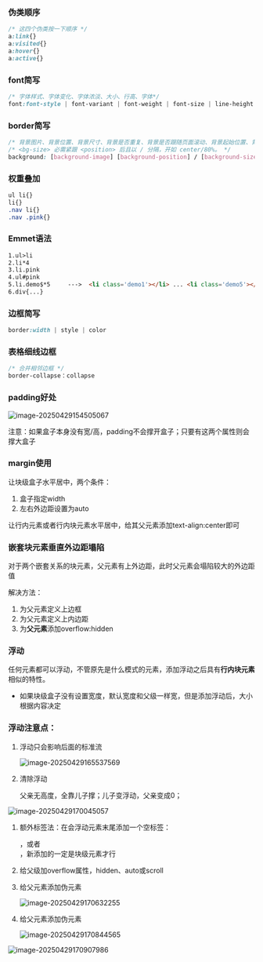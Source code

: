 ### 伪类顺序

~~~CSS
/* 这四个伪类按一下顺序 */
a:link{}
a:visited{}
a:hover{}
a:active{}
~~~



### font简写

~~~css
/* 字体样式、字体变化、字体浓淡、大小、行高、字体*/
font:font-style | font-variant | font-weight | font-size | line-height | font-family
~~~



### border简写

~~~css
/* 背景图片、背景位置、背景尺寸、背景是否重复、背景是否跟随页面滚动、背景起始位置、背景生效区域、背景颜色*/
/* <bg-size> 必需紧跟 <position> 后且以 / 分隔，开如 center/80%。 */
background: [background-image] [background-position] / [background-size] [background-repeat] [background-attachment] [background-origin] [background-clip] [background-color];

~~~



### 权重叠加

~~~css
ul li{}
li{}
.nav li{}
.nav .pink{}
~~~



### Emmet语法

~~~html
1.ul>li			
2.li*4
3.li.pink
4.ul#pink
5.li.demo$*5     --->  <li class='demo1'></li> ... <li class='demo5'></li>
6.div{...}
~~~



### 边框简写

~~~css
border:width | style | color
~~~



### 表格细线边框

~~~css
/* 合并相邻边框 */
border-collapse：collapse
~~~



### padding好处

![image-20250429154505067](C:\Users\Lenovo\AppData\Roaming\Typora\typora-user-images\image-20250429154505067.png)

注意：如果盒子本身没有宽/高，padding不会撑开盒子；只要有这两个属性则会撑大盒子



### margin使用

让块级盒子水平居中，两个条件：

1. 盒子指定width
2. 左右外边距设置为auto

让行内元素或者行内块元素水平居中，给其父元素添加text-align:center即可



### 嵌套块元素垂直外边距塌陷

对于两个嵌套关系的块元素，父元素有上外边距，此时父元素会塌陷较大的外边距值

解决方法：

1. 为父元素定义上边框
2. 为父元素定义上内边距
3. 为**父元素**添加overflow:hidden



### 浮动

任何元素都可以浮动，不管原先是什么模式的元素，添加浮动之后具有**行内块元素**相似的特性。

- 如果块级盒子没有设置宽度，默认宽度和父级一样宽，但是添加浮动后，大小根据内容决定



### 浮动注意点：

1. 浮动只会影响后面的标准流

   ![image-20250429165537569](C:\Users\Lenovo\AppData\Roaming\Typora\typora-user-images\image-20250429165537569.png)

2. 清除浮动

   父亲无高度，全靠儿子撑；儿子变浮动，父亲变成0；

![image-20250429170045057](C:\Users\Lenovo\AppData\Roaming\Typora\typora-user-images\image-20250429170045057.png)

1. 额外标签法：在会浮动元素末尾添加一个空标签：<div style='clear:both'></div>，或者<br/>，新添加的一定是块级元素才行

2. 给父级加overflow属性，hidden、auto或scroll

3. 给父元素添加伪元素

   ![image-20250429170632255](C:\Users\Lenovo\AppData\Roaming\Typora\typora-user-images\image-20250429170632255.png)

4. 给父元素添加伪元素

   ![image-20250429170844565](C:\Users\Lenovo\AppData\Roaming\Typora\typora-user-images\image-20250429170844565.png)

![image-20250429170907986](C:\Users\Lenovo\AppData\Roaming\Typora\typora-user-images\image-20250429170907986.png)